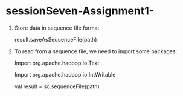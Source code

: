 # sessionSeven-Assignment1-

1.	Store data in sequence file format

    result.saveAsSequenceFile(path) 
    
2.	To read from a sequence file,  we need to import some packages:

    Import  org.apache.hadoop.io.Text
    
    Import org.apache.hadoop.io.IntWritable
    
    val result = sc.sequenceFile(path)

